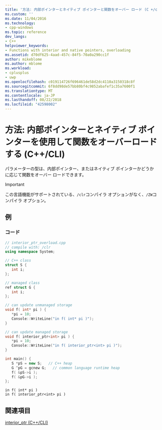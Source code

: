 ```yaml
---
title: '方法: 内部ポインターとネイティブ ポインターと関数をオーバー ロード (C +/cli CLI) |Microsoft Docs'
ms.custom: ''
ms.date: 11/04/2016
ms.technology:
- cpp-windows
ms.topic: reference
dev_langs:
- C++
helpviewer_keywords:
- Functions with interior and native pointers, overloading
ms.assetid: d70df625-4aad-457c-84f5-70a0a290cc1f
author: mikeblome
ms.author: mblome
ms.workload:
- cplusplus
- uwp
ms.openlocfilehash: c019114726f696461de58d2dc4110a3150318c8f
ms.sourcegitcommit: 6f8dd98de57bb80bf4c9852abafef1c35a7600f1
ms.translationtype: MT
ms.contentlocale: ja-JP
ms.lasthandoff: 08/22/2018
ms.locfileid: "42598002"
---
```

# <a name="how-to-overload-functions-with-interior-pointers-and-native-pointers-ccli"></a>方法: 内部ポインターとネイティブ ポインターを使用して関数をオーバーロードする (C++/CLI)

パラメーターの型は、内部ポインター、またはネイティブ ポインターかどうかに応じて関数をオーバー ロードできます。

> [!IMPORTANT]
> この言語機能がサポートされている、`/clr`コンパイラ オプションがなく、`/ZW`コンパイラ オプション。

## <a name="example"></a>例

### <a name="code"></a>コード

```cpp
// interior_ptr_overload.cpp
// compile with: /clr
using namespace System;

// C++ class
struct S {
   int i;
};

// managed class
ref struct G {
   int i;
};

// can update unmanaged storage
void f( int* pi ) {
   *pi = 10;
   Console::WriteLine("in f( int* pi )");
}

// can update managed storage
void f( interior_ptr<int> pi ) {
   *pi = 10;
   Console::WriteLine("in f( interior_ptr<int> pi )");
}

int main() {
   S *pS = new S;   // C++ heap
   G ^pG = gcnew G;   // common language runtime heap
   f( &pS->i );
   f( &pG->i );
};
```

```Output 
in f( int* pi )  
in f( interior_ptr<int> pi )  
```

## <a name="see-also"></a>関連項目

[interior_ptr (C++/CLI)](../windows/interior-ptr-cpp-cli.md)